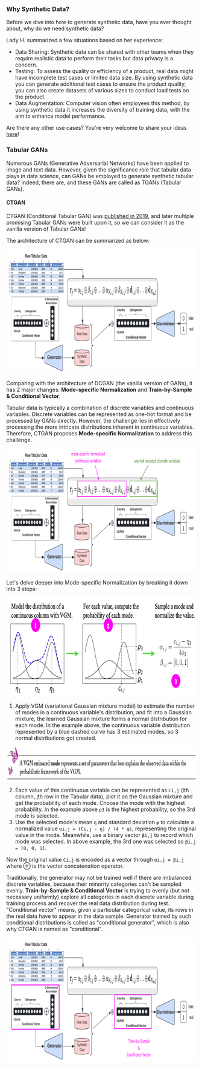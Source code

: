 ### Why Synthetic Data?

Before we dive into how to generate synthetic data, have you ever thought about, why do we need synthetic data?

Lady H. summarized a few situations based on her experience:
* Data Sharing: Synthetic data can be shared with other teams when they require realistic data to perform their tasks but data privacy is a concern.
* Testing: To assess the quality or efficiency of a product, real data might have incomplete test cases or limited data size. By using synthetic data you can generate additional test cases to ensure the product quality, you can also create datasets of various sizes to conduct load tests on the product.
* Data Augmentation: Computer vision often employees this method, by using synthetic data it increases the diversity of training data, with the aim to enhance model performance.

Are there any other use cases? You're very welcome to share your ideas [here][1]!


### Tabular GANs

Numerous GANs (Generative Adversarial Networks) have been applied to image and text data. However, given the significance role that tabular data plays in data science, can GANs be employed to generate synthetic tabular data? Indeed, there are, and these GANs are called as TGANs (Tabular GANs). 

#### CTGAN

CTGAN (Conditional Tabular GAN) was [published in 2019][2], and later multiple promising Tabular GANs were built upon it, so we can consider it as the vanilla version of Tabular GANs!

The architecture of CTGAN can be summarized as below:

<img src="https://github.com/lady-h-world/My_Garden/blob/main/images/Secret_Guest_images/ctgan_architecture.png" width="961" height="330" />

Comparing with the architecture of DCGAN (the vanilla version of GANs), it has 2 major changes: <b>Mode-specific Normalization</b> and <b>Train-by-Sample & Conditional Vector</b>.

Tabular data is typically a combination of discrete variables and continuous variables. Discrete variables can be represented as one-hot format and be processed by GANs directly. However, the challenge lies in effectively processing the more intricate distributions inherent in continuous variables. Therefore, CTGAN proposes <b>Mode-specific Normalization</b> to address this challenge.

<img src="https://github.com/lady-h-world/My_Garden/blob/main/images/Secret_Guest_images/ctgan_msn_rep.png" width="961" height="330" />

Let's delve deeper into Mode-specific Normalization by breaking it down into 3 steps:

<img src="https://github.com/lady-h-world/My_Garden/blob/main/images/Secret_Guest_images/msn.png" width="768" height="262" />

1. Apply VGM (variational Gaussian mixture model) to estimate the number of modes in a continuous variable's distribution, and fit into a Gaussian mixture, the learned Gaussian mixture forms a normal distribution for each mode. In the example above, the continuous variable distribution represented by a blue dashed curve has 3 estimated modes, so 3 normal distributions got created.

<p align="left">
<img src="https://github.com/lady-h-world/My_Garden/blob/main/images/notes/VGM_mode.png" width="880" height="90" />
</p>

2. Each value of this continuous variable can be represented as `Ci,j` (ith column, jth row in the Tabular data), plot it on the Gaussian mixture and get the probability of each mode. Choose the mode with the highest probability. In the example above `ρ3` is the highest probability, so the 3rd mode is selected.
3. Use the selected mode's mean `η` and standard deviation `φ` to calculate a normalized value `αi,j = (Ci,j - η) / (4 * φ)`, representing the original value in the mode. Meanwhile, use a binary vector `βi,j` to record which mode was selected. In above example, the 3rd one was selected so `βi,j = [0, 0, 1]`.

Now the original value `Ci,j` is encoded as a vector through `αi,j ⊕ βi,j` where ⊕ is the vector concatenation operator. 

Traditionally, the generator may not be trained well if there are imbalanced discrete variables, because their minority categories can't be sampled evenly. <b>Train-by-Sample & Conditional Vector</b> is trying to evenly (but not necessary uniformly) explore all categories in each discrete variable during training process and recover the real data distribution during test. "Conditional vector" means, given a particular categorical value, its rows in the real data have to appear in the data sample. Generator trained by such conditional distributions is called as "conditional generator", which is also why CTGAN is named as "conditional".


<img src="https://github.com/lady-h-world/My_Garden/blob/main/images/Secret_Guest_images/ctgan_cv.png" width="961" height="330" />


[1]:https://github.com/lady-h-world/My_Garden/discussions
[2]:https://arxiv.org/pdf/1907.00503.pdf